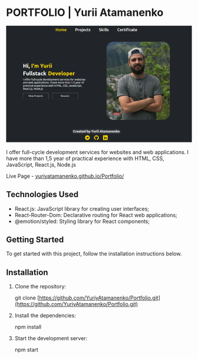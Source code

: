 # PORTFOLIO | Yurii Atamanenko

![Illustration RentalCarApp](./assets//Home.png)

I offer full-cycle development services for websites and web applications. I
have more than 1,5 year of practical experience with HTML, CSS, JavaScript,
React.js, Node.js

Live Page -
[yuriyatamanenko.github.io/Portfolio/](https://yuriyatamanenko.github.io/Portfolio/)

## Technologies Used

- React.js: JavaScript library for creating user interfaces;
- React-Router-Dom: Declarative routing for React web applications;
- @emotion/styled: Styling library for React components;

## Getting Started

To get started with this project, follow the installation instructions below.

## Installation

1. Clone the repository:

   git clone
   [https://github.com/YuriyAtamanenko/Portfolio.git](https://github.com/YuriyAtamanenko/Portfolio.git)

2. Install the dependencies:

   npm install

3. Start the development server:

   npm start
